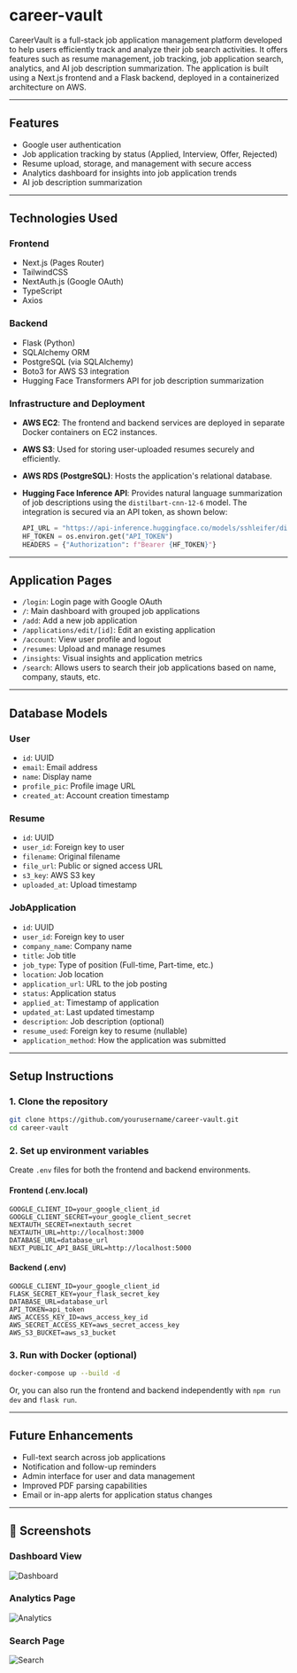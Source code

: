 # career-vault

CareerVault is a full-stack job application management platform developed to help users efficiently track and analyze their job search activities. It offers features such as resume management, job tracking, job application search, analytics, and AI job description summarization. The application is built using a Next.js frontend and a Flask backend, deployed in a containerized architecture on AWS.

---

## Features

* Google user authentication
* Job application tracking by status (Applied, Interview, Offer, Rejected)
* Resume upload, storage, and management with secure access
* Analytics dashboard for insights into job application trends
* AI job description summarization

---

## Technologies Used

### Frontend

* Next.js (Pages Router)
* TailwindCSS
* NextAuth.js (Google OAuth)
* TypeScript
* Axios

### Backend

* Flask (Python)
* SQLAlchemy ORM
* PostgreSQL (via SQLAlchemy)
* Boto3 for AWS S3 integration
* Hugging Face Transformers API for job description summarization

### Infrastructure and Deployment

* **AWS EC2**: The frontend and backend services are deployed in separate Docker containers on EC2 instances.
* **AWS S3**: Used for storing user-uploaded resumes securely and efficiently.
* **AWS RDS (PostgreSQL)**: Hosts the application's relational database.
* **Hugging Face Inference API**: Provides natural language summarization of job descriptions using the `distilbart-cnn-12-6` model. The integration is secured via an API token, as shown below:

  ```python
  API_URL = "https://api-inference.huggingface.co/models/sshleifer/distilbart-cnn-12-6"
  HF_TOKEN = os.environ.get("API_TOKEN")
  HEADERS = {"Authorization": f"Bearer {HF_TOKEN}"}
  ```

---

## Application Pages

* `/login`: Login page with Google OAuth
* `/`: Main dashboard with grouped job applications
* `/add`: Add a new job application
* `/applications/edit/[id]`: Edit an existing application
* `/account`: View user profile and logout
* `/resumes`: Upload and manage resumes
* `/insights`: Visual insights and application metrics
* `/search`: Allows users to search their job applications based on name, company, stauts, etc.

---

## Database Models

### User

* `id`: UUID
* `email`: Email address
* `name`: Display name
* `profile_pic`: Profile image URL
* `created_at`: Account creation timestamp

### Resume

* `id`: UUID
* `user_id`: Foreign key to user
* `filename`: Original filename
* `file_url`: Public or signed access URL
* `s3_key`: AWS S3 key
* `uploaded_at`: Upload timestamp

### JobApplication

* `id`: UUID
* `user_id`: Foreign key to user
* `company_name`: Company name
* `title`: Job title
* `job_type`: Type of position (Full-time, Part-time, etc.)
* `location`: Job location
* `application_url`: URL to the job posting
* `status`: Application status
* `applied_at`: Timestamp of application
* `updated_at`: Last updated timestamp
* `description`: Job description (optional)
* `resume_used`: Foreign key to resume (nullable)
* `application_method`: How the application was submitted

---

## Setup Instructions

### 1. Clone the repository

```bash
git clone https://github.com/yourusername/career-vault.git
cd career-vault
```

### 2. Set up environment variables

Create `.env` files for both the frontend and backend environments.

#### Frontend (.env.local)

```
GOOGLE_CLIENT_ID=your_google_client_id
GOOGLE_CLIENT_SECRET=your_google_client_secret
NEXTAUTH_SECRET=nextauth_secret
NEXTAUTH_URL=http://localhost:3000
DATABASE_URL=database_url
NEXT_PUBLIC_API_BASE_URL=http://localhost:5000
```

#### Backend (.env)

```
GOOGLE_CLIENT_ID=your_google_client_id
FLASK_SECRET_KEY=your_flask_secret_key
DATABASE_URL=database_url
API_TOKEN=api_token
AWS_ACCESS_KEY_ID=aws_access_key_id
AWS_SECRET_ACCESS_KEY=aws_secret_access_key
AWS_S3_BUCKET=aws_s3_bucket

```

### 3. Run with Docker (optional)

```bash
docker-compose up --build -d
```

Or, you can also run the frontend and backend independently with `npm run dev` and `flask run`.

---

## Future Enhancements

* Full-text search across job applications
* Notification and follow-up reminders
* Admin interface for user and data management
* Improved PDF parsing capabilities
* Email or in-app alerts for application status changes

---

## 📸 Screenshots

### Dashboard View
![Dashboard](./frontend/public/screenshot1.png)

### Analytics Page
![Analytics](./frontend/public/screenshot2.png)

### Search Page
![Search](./frontend/public/screenshot3.png)

